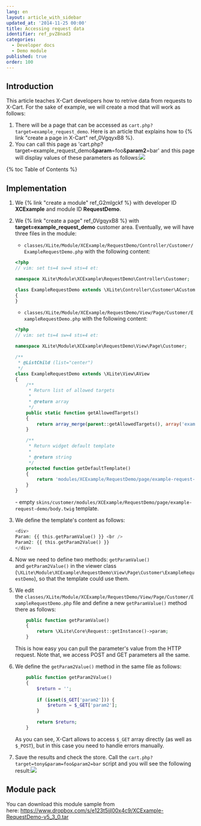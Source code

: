 ```yaml
---
lang: en
layout: article_with_sidebar
updated_at: '2014-11-25 00:00'
title: Accessing request data
identifier: ref_pvZ8nad3
categories:
  - Developer docs
  - Demo module
published: true
order: 100
---
```

## Introduction

This article teaches X-Cart developers how to retrive data from requests to X-Cart. For the sake of example, we will create a mod that will work as follows:

1.  There will be a page that can be accessed as `cart.php?target=example_request_demo`. Here is an article that explains how to {% link "create a page in X-Cart" ref_0VgqyxB8 %}.
2.  You can call this page as 'cart.php?target=example_request_demo&**param**=foo&**param2**=bar' and this page will display values of these parameters as follows:![]({{site.baseurl}}/attachments/524294/8355983.png)

{% toc Table of Contents %}

## Implementation

1.  We {% link "create a module" ref_G2mlgckf %} with developer ID **XCExample** and module ID **RequestDemo**.
2.  We {% link "create a page" ref_0VgqyxB8 %} with **target=example_request_demo** customer area. Eventually, we will have three files in the module:
    - `classes/XLite/Module/XCExample/RequestDemo/Controller/Customer/ExampleRequestDemo.php` with the following content:
    ```php
    <?php
	// vim: set ts=4 sw=4 sts=4 et:

	namespace XLite\Module\XCExample\RequestDemo\Controller\Customer;

	class ExampleRequestDemo extends \XLite\Controller\Customer\ACustomer
	{
	}
    ```
    - `classes/XLite/Module/XCExample/RequestDemo/View/Page/Customer/ExampleRequestDemo.php` with the following content:
    ```php
    <?php
	// vim: set ts=4 sw=4 sts=4 et:

	namespace XLite\Module\XCExample\RequestDemo\View\Page\Customer;

	/**
	 * @ListChild (list="center")
	 */
	class ExampleRequestDemo extends \XLite\View\AView
	{
    	/**
	     * Return list of allowed targets
    	 *
	     * @return array
    	 */
	    public static function getAllowedTargets()
    	{
        	return array_merge(parent::getAllowedTargets(), array('example_request_demo'));
	    }

    	/**
	     * Return widget default template
    	 *
	     * @return string
    	 */
	    protected function getDefaultTemplate()
    	{
        	return 'modules/XCExample/RequestDemo/page/example-request-demo/body.twig';
	    }
	}
    ```
    - empty `skins/customer/modules/XCExample/RequestDemo/page/example-request-demo/body.twig` template.
    
3.  We define the template's content as follows: 
    ```php
    <div>
    Param: {{ this.getParamValue() }} <br />
    Param2: {{ this.getParam2Value() }}
    </div>
    ```

4.  Now we need to define two methods: `getParamValue()` and `getParam2Value()` in the viewer class (`\XLite\Module\XCExample\RequestDemo\View\Page\Customer\ExampleRequestDemo`), so that the template could use them.
5.  We edit the `classes/XLite/Module/XCExample/RequestDemo/View/Page/Customer/ExampleRequestDemo.php` file and define a new `getParamValue()` method there as follows: 

    ```php
        public function getParamValue()
        {
            return \XLite\Core\Request::getInstance()->param;
        }
    ```

    This is how easy you can pull the parameter's value from the HTTP request. Note that, we access POST and GET parameters all the same.

6.  We define the `getParam2Value()` method in the same file as follows: 

    ```php
        public function getParam2Value()
        {
            $return = '';
            
            if (isset($_GET['param2'])) {
                $return = $_GET['param2'];
            }
            
            return $return;
        }
    ```

    As you can see, X-Cart allows to access `$_GET` array directly (as well as `$_POST`), but in this case you need to handle errors manually.

7.  Save the results and check the store. Call the `cart.php?target=tony&param=foo&param2=bar` script and you will see the following result:![]({{site.baseurl}}/attachments/524294/8355983.png)

## Module pack

You can download this module sample from here: <https://www.dropbox.com/s/e123t5ijl00x4c9/XCExample-RequestDemo-v5_3_0.tar>